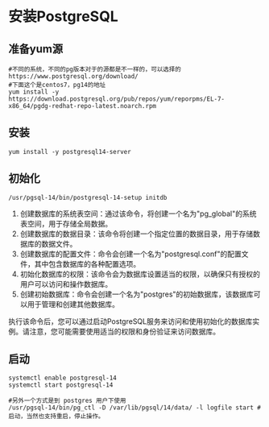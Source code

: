 # 安装PostgreSQL

## 准备yum源

```
#不同的系统，不同的pg版本对于的源都是不一样的，可以选择的https://www.postgresql.org/download/
#下面这个是centos7，pg14的地址
yum install -y https://download.postgresql.org/pub/repos/yum/reporpms/EL-7-x86_64/pgdg-redhat-repo-latest.noarch.rpm
```

## 安装

```
yum install -y postgresql14-server
```

## 初始化

```
/usr/pgsql-14/bin/postgresql-14-setup initdb
```

1. 创建数据库的系统表空间：通过该命令，将创建一个名为"pg_global"的系统表空间，用于存储全局数据。
2. 创建数据库的数据目录：该命令将创建一个指定位置的数据目录，用于存储数据库的数据文件。
3. 创建数据库的配置文件：命令会创建一个名为"postgresql.conf"的配置文件，其中包含数据库的各种配置选项。
4. 初始化数据库的权限：该命令会为数据库设置适当的权限，以确保只有授权的用户可以访问和操作数据库。
5. 创建初始数据库：命令会创建一个名为"postgres"的初始数据库，该数据库可以用于管理和创建其他数据库。

执行该命令后，您可以通过启动PostgreSQL服务来访问和使用初始化的数据库实例。请注意，您可能需要使用适当的权限和身份验证来访问数据库。

## 启动

```
systemctl enable postgresql-14
systemctl start postgresql-14

#另外一个方式是到 postgres 用户下使用
/usr/pgsql-14/bin/pg_ctl -D /var/lib/pgsql/14/data/ -l logfile start #启动，当然也支持重启，停止操作。
```

